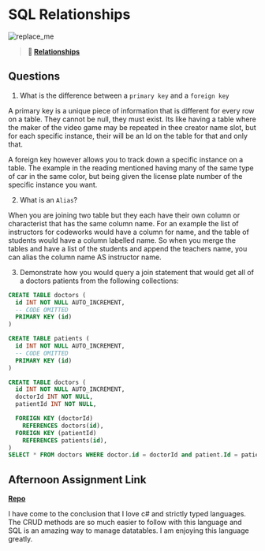 # SQL Relationships

![replace_me](https://codeworks.blob.core.windows.net/public/assets/img/illustrations/placeholder.svg)

> **📖 [Relationships](https://codeworksacademy.com/fs-student-guide/resources/wk11/02-MySQL-Relationships)**

## Questions

1. What is the difference between a `primary key` and a `foreign key`

A primary key is a unique piece of information that is different for every row on a table. They cannot be null, they must exist. Its like having a table where the maker of the video game may be repeated in thee creator name slot, but for each specific instance, their will be an Id on the table for that and only that.

A foreign key however allows you to track down a specific instance on a table. The example in the reading mentioned having many of the same type of car in the same color, but being given the license plate number of the specific instance you want.

2. What is an `Alias`?

When you are joining two table but they each have their own column or characterist that has the same column name. For an example the list of instructors for codeworks would have a column for name, and the table of students would have a column labelled name. So when you merge the tables and have a list of the students and append the teachers name, you can alias the column name AS instructor name.



3. Demonstrate how you would query a join statement that would get all of a doctors patients from the following collections:

```SQL
CREATE TABLE doctors (
  id INT NOT NULL AUTO_INCREMENT,
  -- CODE OMITTED
  PRIMARY KEY (id)
)

CREATE TABLE patients (
  id INT NOT NULL AUTO_INCREMENT,
  -- CODE OMITTED
  PRIMARY KEY (id)
)

CREATE TABLE doctors (
  id INT NOT NULL AUTO_INCREMENT,
  doctorId INT NOT NULL,
  patientId INT NOT NULL,

  FOREIGN KEY (doctorId)
    REFERENCES doctors(id),
  FOREIGN KEY (patientId)
    REFERENCES patients(id),
)
SELECT * FROM doctors WHERE doctor.id = doctorId and patient.Id = patientId

```

## Afternoon Assignment Link

**[Repo](https://github.com/TyHafen/Constructed.git)**

I have come to the conclusion that I love c# and strictly typed languages. The CRUD methods are so much easier to follow with this language and SQL is an amazing way to manage datatables. I am enjoying this language greatly.
